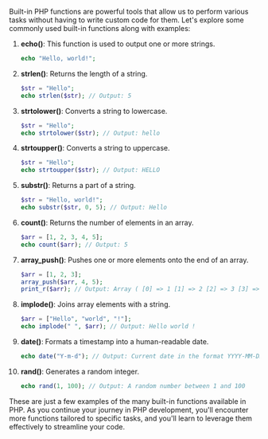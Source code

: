 Built-in PHP functions are powerful tools that allow us to perform various tasks without having to write custom code for them. Let's explore some commonly used built-in functions along with examples:

1. **echo()**: This function is used to output one or more strings.
    ```php
    echo "Hello, world!";
    ```

2. **strlen()**: Returns the length of a string.
    ```php
    $str = "Hello";
    echo strlen($str); // Output: 5
    ```

3. **strtolower()**: Converts a string to lowercase.
    ```php
    $str = "Hello";
    echo strtolower($str); // Output: hello
    ```

4. **strtoupper()**: Converts a string to uppercase.
    ```php
    $str = "Hello";
    echo strtoupper($str); // Output: HELLO
    ```

5. **substr()**: Returns a part of a string.
    ```php
    $str = "Hello, world!";
    echo substr($str, 0, 5); // Output: Hello
    ```

6. **count()**: Returns the number of elements in an array.
    ```php
    $arr = [1, 2, 3, 4, 5];
    echo count($arr); // Output: 5
    ```

7. **array_push()**: Pushes one or more elements onto the end of an array.
    ```php
    $arr = [1, 2, 3];
    array_push($arr, 4, 5);
    print_r($arr); // Output: Array ( [0] => 1 [1] => 2 [2] => 3 [3] => 4 [4] => 5 )
    ```

8. **implode()**: Joins array elements with a string.
    ```php
    $arr = ["Hello", "world", "!"];
    echo implode(" ", $arr); // Output: Hello world !
    ```

9. **date()**: Formats a timestamp into a human-readable date.
    ```php
    echo date("Y-m-d"); // Output: Current date in the format YYYY-MM-DD
    ```

10. **rand()**: Generates a random integer.
    ```php
    echo rand(1, 100); // Output: A random number between 1 and 100
    ```

These are just a few examples of the many built-in functions available in PHP. As you continue your journey in PHP development, you'll encounter more functions tailored to specific tasks, and you'll learn to leverage them effectively to streamline your code.